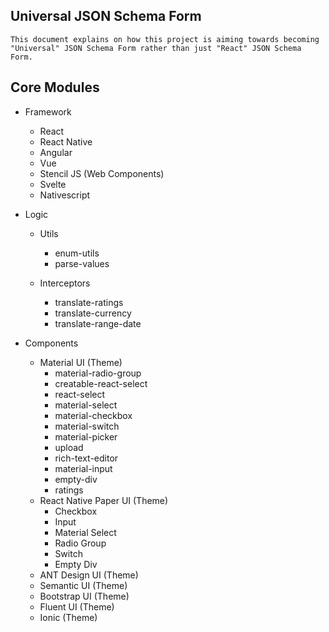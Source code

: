## Universal JSON Schema Form
```
This document explains on how this project is aiming towards becoming "Universal" JSON Schema Form rather than just "React" JSON Schema Form.
```

## Core Modules
- Framework
  - React
  - React Native
  - Angular
  - Vue
  - Stencil JS (Web Components)
  - Svelte
  - Nativescript

- Logic
  - Utils
    - enum-utils
    - parse-values

  - Interceptors
    - translate-ratings
    - translate-currency
    - translate-range-date

- Components
  - Material UI (Theme)
    - material-radio-group
    - creatable-react-select
    - react-select
    - material-select
    - material-checkbox
    - material-switch
    - material-picker
    - upload
    - rich-text-editor
    - material-input
    - empty-div
    - ratings
  - React Native Paper UI (Theme)
    - Checkbox
    - Input
    - Material Select
    - Radio Group
    - Switch
    - Empty Div 
  - ANT Design UI (Theme)
  - Semantic UI (Theme)
  - Bootstrap UI (Theme)
  - Fluent UI (Theme)
  - Ionic  (Theme)


